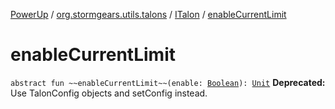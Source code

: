 [PowerUp](../../index.md) / [org.stormgears.utils.talons](../index.md) / [ITalon](index.md) / [enableCurrentLimit](./enable-current-limit.md)

# enableCurrentLimit

`abstract fun ~~enableCurrentLimit~~(enable: `[`Boolean`](https://kotlinlang.org/api/latest/jvm/stdlib/kotlin/-boolean/index.html)`): `[`Unit`](https://kotlinlang.org/api/latest/jvm/stdlib/kotlin/-unit/index.html)
**Deprecated:** Use TalonConfig objects and setConfig instead.

